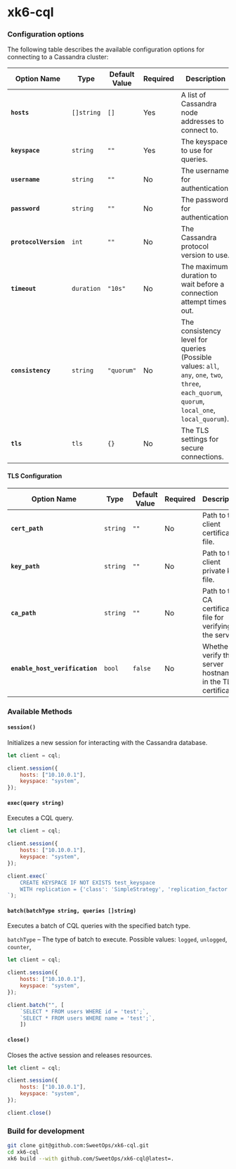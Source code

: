 # xk6-cql

### Configuration options

The following table describes the available configuration options for connecting to a Cassandra cluster:

| Option Name       | Type        | Default Value | Required | Description |
|------------------|------------|--------------|----------|-------------|
| **`hosts`** | `[]string` | `[]` | Yes | A list of Cassandra node addresses to connect to. |
| **`keyspace`** | `string` | `""` | Yes | The keyspace to use for queries. |
| **`username`** | `string` | `""` | No | The username for authentication. |
| **`password`** | `string` | `""` | No | The password for authentication. |
| **`protocolVersion`** | `int` | `""` | No | The Cassandra protocol version to use. |
| **`timeout`** | `duration` | `"10s"` | No | The maximum duration to wait before a connection attempt times out. |
| **`consistency`** | `string` | `"quorum"` | No | The consistency level for queries (Possible values: `all`, `any`, `one`, `two`, `three`, `each_quorum`, `quorum`, `local_one`, `local_quorum`). |
| **`tls`** | `tls` | `{}` | No | The TLS settings for secure connections. |


#### TLS Configuration

| Option Name                  | Type     | Default Value | Required | Description |
|------------------------------|---------|--------------|----------|-------------|
| **`cert_path`** | `string` | `""` | No | Path to the client certificate file. |
| **`key_path`** | `string` | `""` | No | Path to the client private key file. |
| **`ca_path`** | `string` | `""` | No | Path to the CA certificate file for verifying the server. |
| **`enable_host_verification`** | `bool` | `false` | No | Whether to verify the server hostname in the TLS certificate. |


### Available Methods

#### `session()`

Initializes a new session for interacting with the Cassandra database.

```javascript
let client = cql;

client.session({
    hosts: ["10.10.0.1"],
    keyspace: "system",
});
```

#### `exec(query string)`
Executes a CQL query.

```javascript
let client = cql;

client.session({
    hosts: ["10.10.0.1"],
    keyspace: "system",
});

client.exec(`
    CREATE KEYSPACE IF NOT EXISTS test_keyspace 
    WITH replication = {'class': 'SimpleStrategy', 'replication_factor': 1};
`);
```
#### `batch(batchType string, queries []string)`
Executes a batch of CQL queries with the specified batch type.

`batchType` – The type of batch to execute. Possible values: `logged`, `unlogged`, `counter`,

```javascript
let client = cql;

client.session({
    hosts: ["10.10.0.1"],
    keyspace: "system",
});

client.batch("", [
    `SELECT * FROM users WHERE id = 'test';`,
    `SELECT * FROM users WHERE name = 'test';`,
    ])
```

#### `close()`
Closes the active session and releases resources.

```javascript
let client = cql;

client.session({
    hosts: ["10.10.0.1"],
    keyspace: "system",
});

client.close()
```


### Build for development

```sh
git clone git@github.com:SweetOps/xk6-cql.git
cd xk6-cql
xk6 build --with github.com/SweetOps/xk6-cql@latest=.
```

